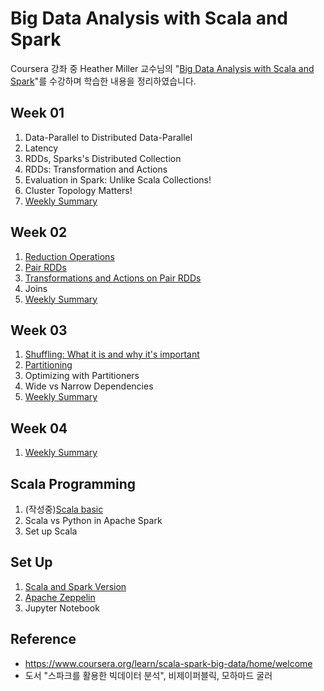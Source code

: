# Big Data Analysis with Scala and Spark

Coursera 강좌 중 Heather Miller 교수님의 "[Big Data Analysis with Scala and Spark](https://www.coursera.org/learn/scala-spark-big-data/home/welcome)"를 수강하며 학습한 내용을 정리하였습니다.


## Week 01
1. Data-Parallel to Distributed Data-Parallel
2. Latency
3. RDDs, Sparks's Distributed Collection
4. RDDs: Transformation and Actions
5. Evaluation in Spark: Unlike Scala Collections!
6. Cluster Topology Matters!
7. [Weekly Summary](lecture/week01_summary.md)


## Week 02
1. [Reduction Operations](lecture/week02_Reduction_Operations.md)
2. [Pair RDDs](lecture/week02_Pair_RDDs.md)
3. [Transformations and Actions on Pair RDDs](lecture/week02_transformation_and_actions_on_pair_RDD.md)
4. Joins
5. [Weekly Summary](lecture/week02_summary.md)


## Week 03
1. [Shuffling: What it is and why it's important](lecture/week03_shuffling.md)
2. [Partitioning](lecture/week03_partitioning.md)
3. Optimizing with Partitioners
4. Wide vs Narrow Dependencies
5. [Weekly Summary](lecture/week03_summary.md)


## Week 04
1. [Weekly Summary](lecture/week04_summary.md)


## Scala Programming
1. (작성중)[Scala basic](scala/scala_basic.md)
2. Scala vs Python in Apache Spark
3. Set up Scala

## Set Up
1. [Scala and Spark Version](setup/scala_and_spark_version.md)
2. [Apache Zeppelin](setup/set_up_apache_zeppelin.md)
3. Jupyter Notebook

## Reference
- https://www.coursera.org/learn/scala-spark-big-data/home/welcome
- 도서 "스파크를 활용한 빅데이터 분석", 비제이퍼블릭, 모하마드 굴러
